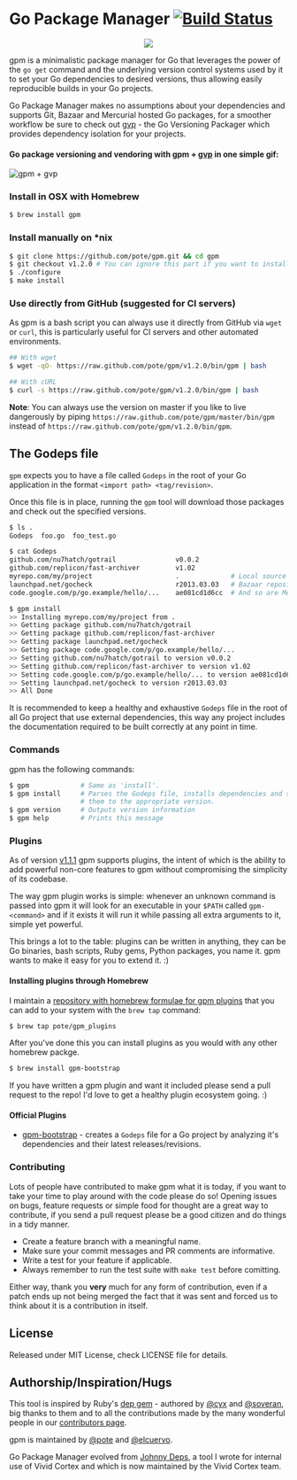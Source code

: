 # Go Package Manager [![Build Status](https://travis-ci.org/pote/gpm.png?branch=master)](https://travis-ci.org/pote/gpm)

<div align="center">
  <img src="http://f.cl.ly/items/2r0a3S140z2g0d0A411X/gpm.png">
</div>


gpm is a minimalistic package manager for Go that leverages the power of the `go get` command and the underlying version control systems used by it to set your Go dependencies to desired versions, thus allowing easily reproducible builds in your Go projects.

Go Package Manager makes no assumptions about your dependencies and supports Git, Bazaar and Mercurial hosted Go packages, for a smoother workflow be sure to check out [gvp](https://github.com/pote/gvp) - the Go Versioning Packager which  provides dependency isolation for your projects.

#### Go package versioning and vendoring with gpm + [gvp](https://github.com/pote/gvp) in one simple gif:

![gpm + gvp](./gpm_install.gif)


### Install in OSX with Homebrew

```bash
$ brew install gpm
```

### Install manually on *nix

```bash
$ git clone https://github.com/pote/gpm.git && cd gpm
$ git checkout v1.2.0 # You can ignore this part if you want to install HEAD.
$ ./configure
$ make install
```

### Use directly from GitHub (suggested for CI servers)

As gpm is a bash script you can always use it directly from GitHub via `wget` or `curl`, this is particularly useful for CI servers and other automated environments. 

```bash
## With wget
$ wget -qO- https://raw.github.com/pote/gpm/v1.2.0/bin/gpm | bash

## With cURL
$ curl -s https://raw.github.com/pote/gpm/v1.2.0/bin/gpm | bash
```

**Note**: You can always use the version on master if you like to live dangerously by piping `https://raw.github.com/pote/gpm/master/bin/gpm` instead of `https://raw.github.com/pote/gpm/v1.2.0/bin/gpm`.

## The Godeps file

`gpm` expects you to have a file called `Godeps` in the root of your Go application in the format `<import path> <tag/revision>`.

Once this file is in place, running the `gpm` tool will download those packages and check out the specified versions.

```bash
$ ls .
Godeps  foo.go  foo_test.go

$ cat Godeps
github.com/nu7hatch/gotrail               v0.0.2
github.com/replicon/fast-archiver         v1.02
myrepo.com/my/project                     .             # Local source
launchpad.net/gocheck                     r2013.03.03   # Bazaar repositories are supported
code.google.com/p/go.example/hello/...    ae081cd1d6cc  # And so are Mercurial ones

$ gpm install
>> Installing myrepo.com/my/project from .
>> Getting package github.com/nu7hatch/gotrail
>> Getting package github.com/replicon/fast-archiver
>> Getting package launchpad.net/gocheck
>> Getting package code.google.com/p/go.example/hello/...
>> Setting github.com/nu7hatch/gotrail to version v0.0.2
>> Setting github.com/replicon/fast-archiver to version v1.02
>> Setting code.google.com/p/go.example/hello/... to version ae081cd1d6cc
>> Setting launchpad.net/gocheck to version r2013.03.03
>> All Done
```

It is recommended to keep a healthy and exhaustive `Godeps` file in the root of all Go project that use external dependencies,
this way any project includes the documentation required to be built correctly at any point in time.


### Commands

gpm has the following commands:

```bash
$ gpm             # Same as 'install'.
$ gpm install     # Parses the Godeps file, installs dependencies and sets
                  # them to the appropriate version.
$ gpm version     # Outputs version information
$ gpm help        # Prints this message
```

### Plugins

As of version [v1.1.1](https://github.com/pote/gpm/releases/tag/v1.1.1) gpm supports plugins, the intent of which is the ability to add powerful non-core features to gpm without compromising the simplicity of its codebase. 

The way gpm plugin works is simple: whenever an unknown command is passed into gpm it will look for an executable in your `$PATH` called `gpm-<command>` and if it exists it will run it while passing all extra arguments to it, simple yet powerful.

This brings a lot to the table: plugins can be written in anything, they can be Go binaries, bash scripts, Ruby gems, Python packages, you name it. gpm wants to make it easy for you to extend it. :)

#### Installing plugins through Homebrew

I maintain a [repository with homebrew formulae for gpm plugins](https://github.com/pote/homebrew-gpm_plugins) that you can add to your system with the `brew tap` command:

```bash
$ brew tap pote/gpm_plugins
```

After you've done this you can install plugins as you would with any other homebrew packge.

```bash
$ brew install gpm-bootstrap
```

If you have written a gpm plugin and want it included please send a pull request to the repo! I'd love to get a healthy plugin ecosystem going. :) 

#### Official Plugins

* [gpm-bootstrap](https://github.com/pote/gpm-bootstrap) - creates a `Godeps` file for a Go project by analyzing it's dependencies and their latest releases/revisions.


### Contributing

Lots of people have contributed to make gpm what it is today, if you want to take your time to play around
with the code please do so! Opening issues on bugs, feature requests or simple food for thought are a great
way to contribute, if you send a pull request please be a good citizen and do things in a tidy manner.

* Create a feature branch with a meaningful name.
* Make sure your commit messages and PR comments are informative.
* Write a test for your feature if applicable.
* Always remember to run the test suite with `make test` before comitting.

Either way, thank you **very** much for any form of contribution, even if a patch ends up not being merged
the fact that it was sent and forced us to think about it is a contribution in itself.

## License

Released under MIT License, check LICENSE file for details.

## Authorship/Inspiration/Hugs

This tool is inspired by Ruby's [dep gem](http://cyx.github.io/dep/) - authored by [@cyx](http://cyx.is/) and [@soveran](http://soveran.com/), big thanks to them and to all the contributions made by the many wonderful people in our [contributors page](https://github.com/pote/gpm/graphs/contributors).

gpm is maintained by [@pote](https://github.com/pote) and [@elcuervo](https:/github.com/elcuervo).

Go Package Manager evolved from [Johnny Deps](https://github.com/VividCortex/johnny-deps), a tool I wrote for internal use of Vivid Cortex and which is now maintained by the Vivid Cortex team.
